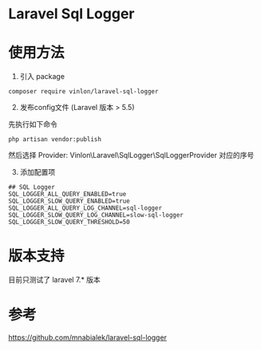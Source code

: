 # Laravel Sql Logger

# 使用方法

1. 引入 package 

```
composer require vinlon/laravel-sql-logger
```

2. 发布config文件 (Laravel 版本 > 5.5)

先执行如下命令

```
php artisan vendor:publish 
```

然后选择 Provider: Vinlon\Laravel\SqlLogger\SqlLoggerProvider  对应的序号


3. 添加配置项

```
## SQL Logger
SQL_LOGGER_ALL_QUERY_ENABLED=true
SQL_LOGGER_SLOW_QUERY_ENABLED=true
SQL_LOGGER_ALL_QUERY_LOG_CHANNEL=sql-logger
SQL_LOGGER_SLOW_QUERY_LOG_CHANNEL=slow-sql-logger
SQL_LOGGER_SLOW_QUERY_THRESHOLD=50
```


# 版本支持
目前只测试了 laravel 7.* 版本



# 参考 
https://github.com/mnabialek/laravel-sql-logger
